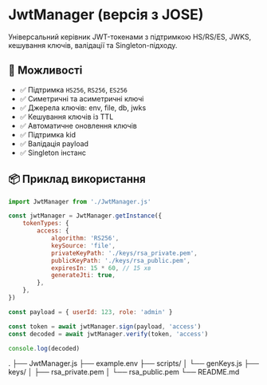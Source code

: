 # JwtManager (версія з JOSE)

Універсальний керівник JWT-токенами з підтримкою HS/RS/ES, JWKS, кешування ключів, валідації та Singleton-підходу.

## 🔧 Можливості

-   ✅ Підтримка `HS256`, `RS256`, `ES256`
-   ✅ Симетричні та асиметричні ключі
-   ✅ Джерела ключів: env, file, db, jwks
-   ✅ Кешування ключів із TTL
-   ✅ Автоматичне оновлення ключів
-   ✅ Підтримка kid
-   ✅ Валідація payload
-   ✅ Singleton інстанс

## 📦 Приклад використання

```js
import JwtManager from './JwtManager.js'

const jwtManager = JwtManager.getInstance({
    tokenTypes: {
        access: {
            algorithm: 'RS256',
            keySource: 'file',
            privateKeyPath: './keys/rsa_private.pem',
            publicKeyPath: './keys/rsa_public.pem',
            expiresIn: 15 * 60, // 15 хв
            generateJti: true,
        },
    },
})

const payload = { userId: 123, role: 'admin' }

const token = await jwtManager.sign(payload, 'access')
const decoded = await jwtManager.verify(token, 'access')

console.log(decoded)
```

.
├── JwtManager.js
├── example.env
├── scripts/
│ └── genKeys.js
├── keys/
│ ├── rsa_private.pem
│ └── rsa_public.pem
└── README.md
